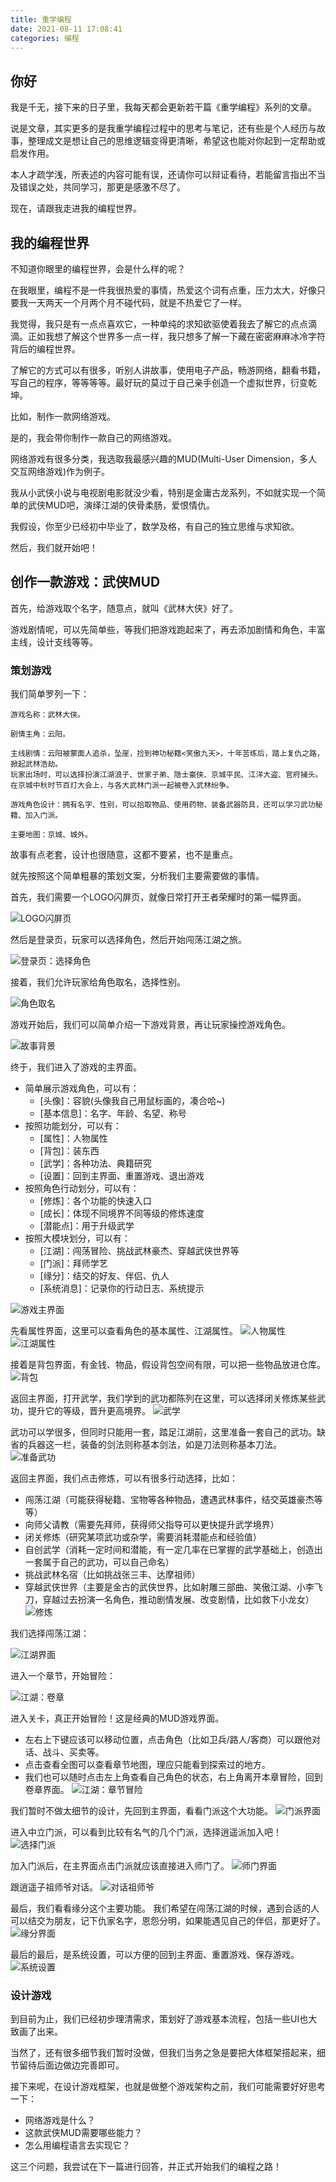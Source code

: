 ```yaml
---
title: 重学编程
date: 2021-08-11 17:08:41
categories: 编程
---
```


## 你好

我是千无，接下来的日子里，我每天都会更新若干篇《重学编程》系列的文章。

说是文章，其实更多的是我重学编程过程中的思考与笔记，还有些是个人经历与故事，整理成文是想让自己的思维逻辑变得更清晰，希望这也能对你起到一定帮助或启发作用。

本人才疏学浅，所表述的内容可能有误，还请你可以辩证看待，若能留言指出不当及错误之处，共同学习，那更是感激不尽了。

现在，请跟我走进我的编程世界。

## 我的编程世界

不知道你眼里的编程世界，会是什么样的呢？

在我眼里，编程不是一件我很热爱的事情，热爱这个词有点重，压力太大，好像只要我一天两天一个月两个月不碰代码，就是不热爱它了一样。

我觉得，我只是有一点点喜欢它，一种单纯的求知欲驱使着我去了解它的点点滴滴。正如我想了解这个世界多一点一样，我只想多了解一下藏在密密麻麻冰冷字符背后的编程世界。

了解它的方式可以有很多，听别人讲故事，使用电子产品，畅游网络，翻看书籍，写自己的程序，等等等等。最好玩的莫过于自己亲手创造一个虚拟世界，衍变乾坤。

比如，制作一款网络游戏。

是的，我会带你制作一款自己的网络游戏。

网络游戏有很多分类，我选取我最感兴趣的MUD(Multi-User Dimension，多人交互网络游戏)作为例子。

我从小武侠小说与电视剧电影就没少看，特别是金庸古龙系列，不如就实现一个简单的武侠MUD吧，演绎江湖的侠骨柔肠，爱恨情仇。

我假设，你至少已经初中毕业了，数学及格，有自己的独立思维与求知欲。

然后，我们就开始吧！

## 创作一款游戏：武侠MUD

首先，给游戏取个名字，随意点，就叫《武林大侠》好了。

游戏剧情呢，可以先简单些，等我们把游戏跑起来了，再去添加剧情和角色，丰富主线，设计支线等等。

### 策划游戏

我们简单罗列一下：

```
游戏名称：武林大侠。

剧情主角：云阳。

主线剧情：云阳被蒙面人追杀，坠崖，捡到神功秘籍<笑傲九天>，十年苦练后，踏上复仇之路，掀起武林浩劫。
玩家出场时，可以选择扮演江湖浪子、世家子弟、隐士豪侠、京城平民、江洋大盗、官府捕头。
在京城中秋时节百灯大会上，与各大武林门派一起被卷入武林纷争。

游戏角色设计：拥有名字、性别，可以拾取物品、使用药物、装备武器防具，还可以学习武功秘籍、加入门派。

主要地图：京城、城外。
```

故事有点老套，设计也很随意，这都不要紧，也不是重点。

就先按照这个简单粗暴的策划文案，分析我们主要需要做的事情。

首先，我们需要一个LOGO闪屏页，就像日常打开王者荣耀时的第一幅界面。

![LOGO闪屏页](../../../../images/logo.png)

然后是登录页，玩家可以选择角色，然后开始闯荡江湖之旅。

![登录页：选择角色](../../../../images/login.png)

接着，我们允许玩家给角色取名，选择性别。

![角色取名](../../../../images/rename.png)

游戏开始后，我们可以简单介绍一下游戏背景，再让玩家操控游戏角色。

![故事背景](../../../../images/story.png)

终于，我们进入了游戏的主界面。
- 简单展示游戏角色，可以有：
  * [头像]：容貌(头像我自己用鼠标画的，凑合哈~)
  * [基本信息]：名字、年龄、名望、称号
- 按照功能划分，可以有：
  * [属性]：人物属性
  * [背包]：装东西
  * [武学]：各种功法、典籍研究
  * [设置]：回到主界面、重置游戏、退出游戏
- 按照角色行动划分，可以有：
  * [修炼]：各个功能的快速入口
  * [成长]：体现不同境界不同等级的修炼速度
  * [潜能点]：用于升级武学
- 按照大模块划分，可以有：
  * [江湖]：闯荡冒险、挑战武林豪杰、穿越武侠世界等
  * [门派]：拜师学艺
  * [缘分]：结交的好友、伴侣、仇人
  * [系统消息]：记录你的行动日志、系统提示

![游戏主界面](../../../../images/home.png)

先看属性界面，这里可以查看角色的基本属性、江湖属性。
![人物属性](../../../../images/property.png)
![江湖属性](../../../../images/jianghu.png)

接着是背包界面，有金钱、物品，假设背包空间有限，可以把一些物品放进仓库。
![背包](../../../../images/bag.png)

返回主界面，打开武学，我们学到的武功都陈列在这里，可以选择闭关修炼某些武功，提升它的等级，晋升更高境界。
![武学](../../../../images/army.png)

武功可以学很多，但同时只能用一套，踏足江湖前，这里准备一套自己的武功。缺省的兵器这一栏，装备的剑法则称基本剑法，如是刀法则称基本刀法。
![准备武功](../../../../images/prepare-army.png)

返回主界面，我们点击修炼，可以有很多行动选择，比如：
* 闯荡江湖（可能获得秘籍、宝物等各种物品，遭遇武林事件，结交英雄豪杰等等）
* 向师父请教（需要先拜师，获得师父指导可以更快提升武学境界）
* 闭关修炼（研究某项武功或杂学，需要消耗潜能点和经验值）
* 自创武学（消耗一定时间和潜能，有一定几率在已掌握的武学基础上，创造出一套属于自己的武功，可以自己命名）
* 挑战武林名宿（比如挑战张三丰、达摩祖师）
* 穿越武侠世界（主要是金古的武侠世界，比如射雕三部曲、笑傲江湖、小李飞刀，穿越过去扮演一名角色，推动剧情发展、改变剧情，比如救下小龙女）
![修炼](../../../../images/study.png)

我们选择闯荡江湖：

![江湖界面](../../../../images/fighting.png)

进入一个章节，开始冒险：

![江湖：卷章](../../../../images/page.png)

进入关卡，真正开始冒险！这是经典的MUD游戏界面。
* 左右上下键应该可以移动位置，点击角色（比如卫兵/路人/客商）可以跟他对话、战斗、买卖等。
* 点击查看全图可以查看章节地图，理应只能看到探索过的地方。
* 我们也可以随时点击左上角查看自己角色的状态，右上角离开本章冒险，回到卷章界面。
![江湖：章节冒险](../../../../images/chapter.png)

我们暂时不做太细节的设计，先回到主界面，看看门派这个大功能。
![门派界面](../../../../images/sect.png)

进入中立门派，可以看到比较有名气的几个门派，选择逍遥派加入吧！
![选择门派](../../../../images/my-sect.png)

加入门派后，在主界面点击门派就应该直接进入师门了。
![师门界面](../../../../images/current-sect.png)

跟逍遥子祖师爷对话。
![对话祖师爷](../../../../images/conversation.png)

最后，我们看看缘分这个主要功能。
我们希望在闯荡江湖的时候，遇到合适的人可以结交为朋友，记下仇家名字，恩怨分明，如果能遇见自己的伴侣，那更好了。
![缘分界面](../../../../images/friends.png)

最后的最后，是系统设置，可以方便的回到主界面、重置游戏、保存游戏。
![系统设置](../../../../images/system.png)


### 设计游戏

到目前为止，我们已经初步理清需求，策划好了游戏基本流程，包括一些UI也大致画了出来。

当然了，还有很多细节我们暂时没做，但我们当务之急是要把大体框架搭起来，细节留待后面边做边完善即可。

接下来呢，在设计游戏框架，也就是做整个游戏架构之前，我们可能需要好好思考一下：

* 网络游戏是什么？
* 这款武侠MUD需要哪些能力？
* 怎么用编程语言去实现它？

这三个问题，我尝试在下一篇进行回答，并正式开始我们的编程之路！

